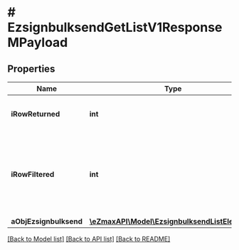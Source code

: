 # # EzsignbulksendGetListV1ResponseMPayload

## Properties

Name | Type | Description | Notes
------------ | ------------- | ------------- | -------------
**iRowReturned** | **int** | The number of rows returned |
**iRowFiltered** | **int** | The number of rows matching your filters (if any) or the total number of rows |
**aObjEzsignbulksend** | [**\eZmaxAPI\Model\EzsignbulksendListElement[]**](EzsignbulksendListElement.md) |  |

[[Back to Model list]](../../README.md#models) [[Back to API list]](../../README.md#endpoints) [[Back to README]](../../README.md)
